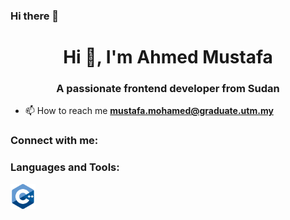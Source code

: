 ### Hi there 👋

<h1 align="center">Hi 👋, I'm Ahmed Mustafa</h1>
<h3 align="center">A passionate frontend developer from Sudan</h3>

- 📫 How to reach me **mustafa.mohamed@graduate.utm.my**

<h3 align="left">Connect with me:</h3>
<p align="left">
</p>

<h3 align="left">Languages and Tools:</h3>
<p align="left"> <a href="https://www.w3schools.com/cpp/" target="_blank" rel="noreferrer"> <img src="https://raw.githubusercontent.com/devicons/devicon/master/icons/cplusplus/cplusplus-original.svg" alt="cplusplus" width="40" height="40"/> </a> </p>

